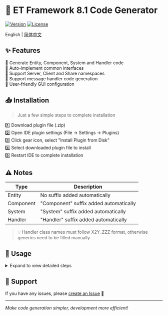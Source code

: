 # 🚀 ET Framework 8.1 Code Generator

[![Version](https://img.shields.io/badge/Version-8.1-blue.svg)]()
[![License](https://img.shields.io/badge/license-MIT-green.svg)]()

English | [简体中文](README.md)

## ✨ Features

🔸 Generate Entity, Component, System and Handler code  
🔸 Auto-implement common interfaces  
🔸 Support Server, Client and Share namespaces  
🔸 Support message handler code generation  
🔸 User-friendly GUI configuration

## 📥 Installation

> Just a few simple steps to complete installation

1️⃣ Download plugin file (.zip)  
2️⃣ Open IDE plugin settings (File -> Settings -> Plugins)  
3️⃣ Click gear icon, select "Install Plugin from Disk"  
4️⃣ Select downloaded plugin file to install  
5️⃣ Restart IDE to complete installation

## ⚠️ Notes

| Type | Description |
|------|-------------|
| Entity | No suffix added automatically |
| Component | "Component" suffix added automatically |
| System | "System" suffix added automatically |
| Handler | "Handler" suffix added automatically |

> 💡 Handler class names must follow X2Y_ZZZ format, otherwise generics need to be filled manually

## 🔨 Usage

<details>
<summary>Expand to view detailed steps</summary>

1. Right click on project folder
2. Select New -> ET Code
3. Configure options in the popup dialog
4. Click OK to generate code

</details>

## 🤝 Support

If you have any issues, please [create an Issue](../../issues) 📮

---
*Make code generation simpler, development more efficient!*